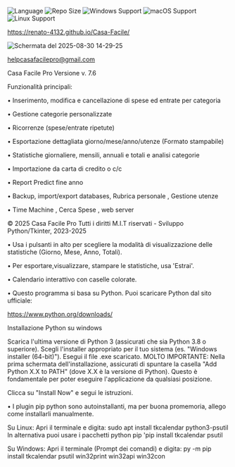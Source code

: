 ![Language](https://img.shields.io/badge/language-Python-F7DF1E?logo=python&logoColor=black) ![Repo Size](https://img.shields.io/github/repo-size/Renato-4132/Casa-Facile) ![Windows Support](https://img.shields.io/badge/Windows-✔️-blue?logo=windows) ![macOS Support](https://img.shields.io/badge/macOS-✔️-lightgrey?logo=apple)
![Linux Support](https://img.shields.io/badge/Linux-✔️-yellow?logo=linux)

https://renato-4132.github.io/Casa-Facile/

![Schermata del 2025-08-30 14-29-25](https://github.com/user-attachments/assets/424b4116-a81a-4859-a0d1-61366af9fd82)

helpcasafacilepro@gmail.com

Casa Facile Pro
Versione v. 7.6
                
Funzionalità principali:
                
• Inserimento, modifica e cancellazione di spese ed entrate per categoria 

• Gestione categorie personalizzate

• Ricorrenze (spese/entrate ripetute)

• Esportazione dettagliata giorno/mese/anno/utenze (Formato stampabile)

• Statistiche giornaliere, mensili, annuali e totali e analisi categorie

• Importazione da carta di credito o c/c

• Report Predict fine anno

• Backup, import/export databases, Rubrica personale , Gestione utenze 

• Time Machine , Cerca Spese ,
  web server

© 2025 Casa Facile Pro Tutti i diritti M.I.T riservati - Sviluppo Python/Tkinter, 2023-2025
              
• Usa i pulsanti in alto per scegliere la modalità di visualizzazione delle statistiche (Giorno, Mese, Anno, Totali).

• Per esportare,visualizzare,
stampare  le statistiche, usa 'Estrai'.

• Calendario interattivo con caselle colorate.

• Questo programma si basa su Python. Puoi scaricare Python dal sito ufficiale: 

https://www.python.org/downloads/

Installazione Python su windows

Scarica l'ultima versione di Python 3 (assicurati che sia Python 3.8 o superiore). Scegli l'installer appropriato per il tuo sistema (es. "Windows installer (64-bit)").
Esegui il file .exe scaricato. MOLTO IMPORTANTE: Nella prima schermata dell'installazione, assicurati di spuntare la casella "Add Python X.X to PATH" (dove X.X è la versione di Python). Questo è fondamentale per poter eseguire l'applicazione da qualsiasi posizione.

Clicca su "Install Now" e segui le istruzioni.

• I plugin pip python sono autoinstallanti, ma per buona promemoria, allego come installarli manualmente. 
                 
Su Linux:
Apri il terminale e digita:
sudo apt install tkcalendar python3-psutil
In alternativa puoi usare i pacchetti python pip 'pip install tkcalendar psutil
                   
Su Windows:
Apri il terminale (Prompt dei comandi) e digita:
py -m pip install tkcalendar psutil win32print win32api win32con
